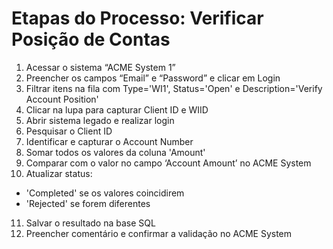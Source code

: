 # Etapas do Processo: Verificar Posição de Contas

1. Acessar o sistema “ACME System 1”
2. Preencher os campos “Email” e “Password” e clicar em Login
3. Filtrar itens na fila com Type='WI1', Status='Open' e Description='Verify Account Position'
4. Clicar na lupa para capturar Client ID e WIID
5. Abrir sistema legado e realizar login
6. Pesquisar o Client ID
7. Identificar e capturar o Account Number
8. Somar todos os valores da coluna 'Amount'
9. Comparar com o valor no campo ‘Account Amount’ no ACME System
10. Atualizar status: 
   - 'Completed' se os valores coincidirem
   - 'Rejected' se forem diferentes
11. Salvar o resultado na base SQL
12. Preencher comentário e confirmar a validação no ACME System
